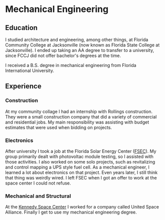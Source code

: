 # Mechanical Engineering

## Education

I studied architecture and engineering, among other things, at Florida Community College at Jacksonville (now known as Florida State College at Jacksonville). I ended up taking an AA degree to transfer to a university, since FCCJ did not offer bachelor's degrees at the time.

I received a B.S. degree in mechanical engineering from Florida International University. 

## Experience

### Construction

At my community collage I had an internship with Rollings construction. They were a small construction company that did a variety of commercial and residential jobs. My main responsibility was assisting with budget estimates that were used when bidding on projects.

### Electronics

After university I took a job at the Florida Solar Energy Center ([FSEC](#/experience/FSEC)). My group primarily dealt with photovoltac module testing, so I assisted with those activities. I also worked on some solo projects, such as revitalizing and control mapping a UPS style fuel cell. As a mechanical engineer, I learned a lot about electronics on that project. Even years later, I still think that thing was weirdly wired. I left FSEC when I got an offer to work at the space center I could not refuse.

### Mechanical and Structural

At the [Kennedy Space Center](#/experience/KSC) I worked for a company called United Space Alliance. Finally I get to use my mechanical engineering degree. 
